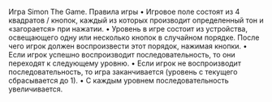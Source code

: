 Игра Simon The Game.
Правила игры
• Игровое поле состоят из 4 квадратов / кнопок, каждый из которых производит определенный тон и
«загорается» при нажатии.
• Уровень в игре состоит из устройства, освещающего одну или несколько кнопок в случайном порядке. После чего игрок должен воспроизвести этот порядок, нажимая кнопки.
• Если игрок успешно воспроизводит последовательность, то они переходят к следующему уровню.
• Если игрок не воспроизводит последовательность, то игра заканчивается (уровень с текущего сбрасывается до 1).
• С каждым уровнем последовательность увеличивается.
